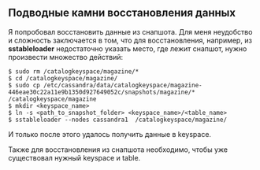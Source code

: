 ## Подводные камни восстановления данных
Я попробовал восстановить данные из снапшота. 
Для меня неудобство и сложность заключается в том, что для восстановления, например, из **sstableloader** недостаточно указать место, где лежит снапшот, нужно произвести множество действий:
```
$ sudo rm /catalogkeyspace/magazine/*
$ cd /catalogkeyspace/magazine/
$ sudo cp /etc/cassandra/data/catalogkeyspace/magazine-446eae30c22a11e9b1350d927649052c/snapshots/magazine/* /catalogkeyspace/magazine
$ mkdir <keyspace_name>
$ ln -s <path_to_snapshot_folder> <keyspace_name>/<table_name>
$ sstableloader --nodes cassandra1  /catalogkeyspace/magazine/
```
И только после этого удалось получить данные в keyspace.

Также для восстановления из снапшота необходимо, чтобы уже существовал нужный keyspace и table.
